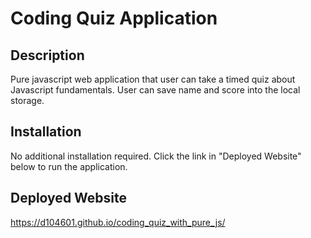 # Coding Quiz Application

## Description

Pure javascript web application that user can take a timed quiz about Javascript fundamentals.
User can save name and score into the local storage.

## Installation

No additional installation required. Click the link in "Deployed Website" below to run the application. 

## Deployed Website
https://d104601.github.io/coding_quiz_with_pure_js/
